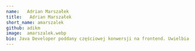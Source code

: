 ```yaml
---
name:   Adrian Marszałek
title:   Adrian Marszałek
short_name: amarszalek
github: adikm
image:  amarszalek.webp
bio: Java Developer poddany częściowej konwersji na frontend. Uwielbia rozwiązania ułatwiające codzienną pracę. Prywatnie właściciel domowej dżungli oraz poszukiwacz nowych doznań muzycznych.
---
```

